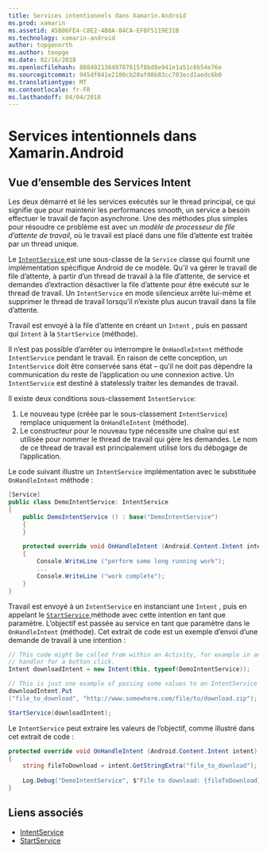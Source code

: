 ```yaml
---
title: Services intentionnels dans Xamarin.Android
ms.prod: xamarin
ms.assetid: A5B86FE4-C8E2-4B0A-84CA-EF8F5119E31B
ms.technology: xamarin-android
author: topgenorth
ms.author: toopge
ms.date: 02/16/2018
ms.openlocfilehash: 80849213649707615f8bd8e941e1a51c6b54e76e
ms.sourcegitcommit: 945df041e2180cb20af08b83cc703ecd1aedc6b0
ms.translationtype: MT
ms.contentlocale: fr-FR
ms.lasthandoff: 04/04/2018
---
```

# <a name="intent-services-in-xamarinandroid"></a>Services intentionnels dans Xamarin.Android

## <a name="intent-services-overview"></a>Vue d’ensemble des Services Intent

Les deux démarré et lié les services exécutés sur le thread principal, ce qui signifie que pour maintenir les performances smooth, un service a besoin effectuer le travail de façon asynchrone. Une des méthodes plus simples pour résoudre ce problème est avec un _modèle de processeur de file d’attente de travail_, où le travail est placé dans une file d’attente est traitée par un thread unique. 

Le [ `IntentService` ](https://developer.xamarin.com/api/type/Android.App.IntentService/) est une sous-classe de la `Service` classe qui fournit une implémentation spécifique Android de ce modèle. Qu’il va gérer le travail de file d’attente, à partir d’un thread de travail à la file d’attente, de service et demandes d’extraction désactiver la file d’attente pour être exécuté sur le thread de travail. Un `IntentService` en mode silencieux arrête lui-même et supprimer le thread de travail lorsqu’il n’existe plus aucun travail dans la file d’attente.
 
Travail est envoyé à la file d’attente en créant un `Intent` , puis en passant qui `Intent` à la `StartService` (méthode).

Il n’est pas possible d’arrêter ou interrompre le `OnHandleIntent` méthode `IntentService` pendant le travail. En raison de cette conception, un `IntentService` doit être conservée sans état &ndash; qu’il ne doit pas dépendre la communication du reste de l’application ou une connexion active. Un `IntentService` est destiné à statelessly traiter les demandes de travail.

Il existe deux conditions sous-classement `IntentService`:

1. Le nouveau type (créée par le sous-classement `IntentService`) remplace uniquement la `OnHandleIntent` (méthode).
2. Le constructeur pour le nouveau type nécessite une chaîne qui est utilisée pour nommer le thread de travail qui gère les demandes. Le nom de ce thread de travail est principalement utilisé lors du débogage de l’application.

Le code suivant illustre un `IntentService` implémentation avec le substituée `OnHandleIntent` méthode :

```csharp
[Service]
public class DemoIntentService: IntentService
{
    public DemoIntentService () : base("DemoIntentService")
    {
    }
    
    protected override void OnHandleIntent (Android.Content.Intent intent)
    {
        Console.WriteLine ("perform some long running work");
        ...
        Console.WriteLine ("work complete");
    }
}
```

Travail est envoyé à un `IntentService` en instanciant une `Intent` , puis en appelant le [ `StartService` ](https://developer.xamarin.com/api/member/Android.Content.Context.StartService/p/Android.Content.Intent/) méthode avec cette intention en tant que paramètre. L’objectif est passée au service en tant que paramètre dans le `OnHandleIntent` (méthode). Cet extrait de code est un exemple d’envoi d’une demande de travail à une intention : 

```csharp
// This code might be called from within an Activity, for example in an event
// handler for a button click.
Intent downloadIntent = new Intent(this, typeof(DemoIntentService));

// This is just one example of passing some values to an IntentService via the Intent:
downloadIntent.Put
("file_to_download", "http://www.somewhere.com/file/to/download.zip");

StartService(downloadIntent);
```

Le `IntentService` peut extraire les valeurs de l’objectif, comme illustré dans cet extrait de code :  

```csharp
protected override void OnHandleIntent (Android.Content.Intent intent)
{
    string fileToDownload = intent.GetStringExtra("file_to_download");
    
    Log.Debug("DemoIntentService", $"File to download: {fileToDownload}.");
}
```


## <a name="related-links"></a>Liens associés

- [IntentService](https://developer.xamarin.com/api/type/Android.App.IntentService/)
- [StartService](https://developer.xamarin.com/api/member/Android.Content.Context.StartService/p/Android.Content.Intent/)
